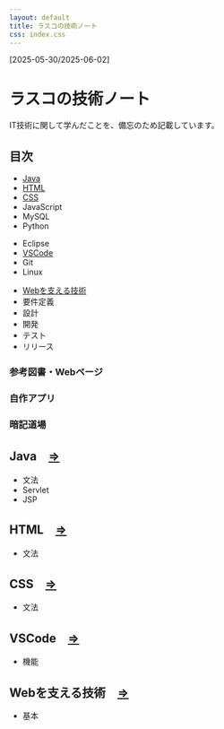 ```yaml
---
layout: default
title: ラスコの技術ノート
css: index.css
---
```

<div class="block">
    <p id="period">[2025-05-30/2025-06-02]</p>
    <h1 id="title">ラスコの技術ノート</h1>
    <p id="explainSite">IT技術に関して学んだことを、備忘のため記載しています。</p>
</div>

<div id="tableOfContent" class="block">
    <h2 id="tableOfContentTitle">目次</h2>
    <!-- <h3>ノート</h3> -->
    <div id="tableIndex">
        <ul>
            <li><a href="#Java">Java</a></li>
            <li><a href="#HTML">HTML</a></li>
            <li><a href="#CSS">CSS</a></li>
            <li>JavaScript</li>
            <li>MySQL</li>
            <li>Python</li>
        </ul>
        <ul>
            <li>Eclipse</li>
            <li><a href="#VSCode">VSCode</a></li>
            <li>Git</li>
            <li>Linux</li>
        </ul>
        <ul>
            <li><a href="#Web">Webを支える技術</a></li>
            <li>要件定義</li>
            <li>設計</li>
            <li>開発</li>
            <li>テスト</li>
            <li>リリース</li>
        </ul>
    </div>
    <h3>参考図書・Webページ</h3>
    <h3>自作アプリ</h3>
    <h3>暗記道場</h3>
</div>

<div id="Java" class="block">
    <h2>Java　<a href="Note/Java/Java.html">⇒</a></h2>
    <ul>
        <li>文法</li>
        <li>Servlet</li>
        <li>JSP</li>
    </ul>
</div>

<div id="HTML" class="block">
    <h2>HTML　<a href="Note/HTML/HTML.html">⇒</a></h2>
    <ul>
        <li>文法</li>
    </ul>
</div>

<div id="CSS" class="block">
    <h2>CSS　<a href="Note/CSS/CSS.html">⇒</a></h2>
    <ul>
        <li>文法</li>
    </ul>
</div>

<div id="VSCode" class="block">
    <h2>VSCode　<a href="Note/VSCode/VSCode.html">⇒</a></h2>
    <ul>
        <li>
            機能
        </li>
    </ul>
</div>

<div id="Web" class="block">
    <h2>Webを支える技術　<a href="Note/Web/Web.html">⇒</a></h2>
    <ul>
        <li>基本</li>
    </ul>
</div>